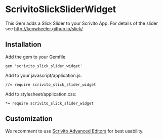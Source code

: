 # ScrivitoSlickSliderWidget

This Gem adds a Slick Slider to your Scrivito App. For details of the slider see http://kenwheeler.github.io/slick/

## Installation

Add the gem to your Gemfile

    gem 'scrivito_slick_slider_widget'

Add to your javascript/application.js:

    //= require scrivito_slick_slider_widget

Add to stylesheet/application.css:

    *= require scrivito_slick_slider_widget

## Customization

We recomment to use [Scrivito Advanced Editors](https://github.com/Scrivito/scrivito_advanced_editors) for best usability.
